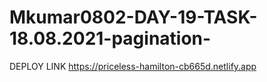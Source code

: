 # Mkumar0802-DAY-19-TASK-18.08.2021-pagination-


DEPLOY LINK  https://priceless-hamilton-cb665d.netlify.app
